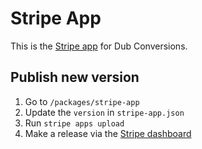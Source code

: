# Stripe App

This is the [Stripe app](https://marketplace.stripe.com/apps/dub-conversions) for Dub Conversions.

## Publish new version

1. Go to `/packages/stripe-app`
2. Update the `version` in `stripe-app.json`
3. Run `stripe apps upload`
4. Make a release via the [Stripe dashboard](https://dashboard.stripe.com/apps/dub.co)